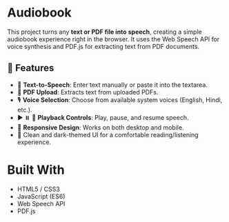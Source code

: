 # Audiobook
This project turns any **text or PDF file into speech**, creating a simple audiobook experience right in the browser. It uses the Web Speech API for voice synthesis and PDF.js for extracting text from PDF documents.

## 🚀 Features
- 📝 **Text-to-Speech**: Enter text manually or paste it into the textarea.
- 📄 **PDF Upload**: Extracts text from uploaded PDFs.
- 🎙️ **Voice Selection**: Choose from available system voices (English, Hindi, etc.).
- ▶️ ⏸️ 🔁 **Playback Controls**: Play, pause, and resume speech.
- 📱 **Responsive Design**: Works on both desktop and mobile.
- 🎨 Clean and dark-themed UI for a comfortable reading/listening experience.


# Built With
- HTML5 / CSS3
- JavaScript (ES6)
- Web Speech API
- PDF.js
